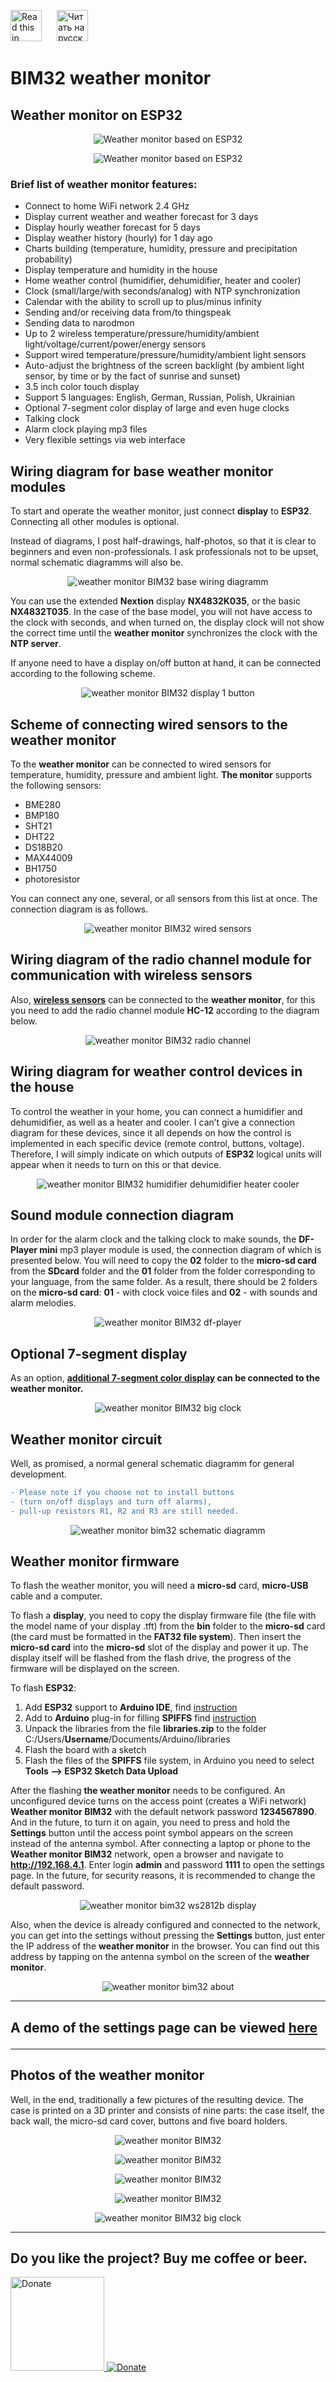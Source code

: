 <a href="README_EN.md"><img src="img/en.png" alt="Read this in english" width="50px" style="margin-right:20px"></a>
<a href="README.md"><img src="img/ru.png" alt="Читать на русском" width="50px"></a>

# BIM32 weather monitor
## Weather monitor on ESP32

<p align="center"><img src="img/main_RU.gif" alt="Weather monitor based on ESP32"></p>

<p align="center"><img src="img/clocks_RU.gif" alt="Weather monitor based on ESP32"></p>

### Brief list of weather monitor features:

* Connect to home WiFi network 2.4 GHz
* Display current weather and weather forecast for 3 days
* Display hourly weather forecast for 5 days
* Display weather history (hourly) for 1 day ago
* Charts building (temperature, humidity, pressure and precipitation probability)
* Display temperature and humidity in the house
* Home weather control (humidifier, dehumidifier, heater and cooler)
* Clock (small/large/with seconds/analog) with NTP synchronization
* Calendar with the ability to scroll up to plus/minus infinity
* Sending and/or receiving data from/to thingspeak
* Sending data to narodmon
* Up to 2 wireless temperature/pressure/humidity/ambient light/voltage/current/power/energy sensors
* Support wired temperature/pressure/humidity/ambient light sensors
* Auto-adjust the brightness of the screen backlight (by ambient light sensor, by time or by the fact of sunrise and sunset)
* 3.5 inch color touch display
* Support 5 languages: English, German, Russian, Polish, Ukrainian
* Optional 7-segment color display of large and even huge clocks
* Talking clock
* Alarm clock playing mp3 files
* Very flexible settings via web interface

## Wiring diagram for base weather monitor modules
To start and operate the weather monitor, just connect **display** to **ESP32**. Connecting all other modules is optional.

Instead of diagrams, I post half-drawings, half-photos, so that it is clear to beginners and even non-professionals. I ask professionals not to be upset, normal schematic diagramms will also be.

<p align="center"><img src="img/base.png" alt="weather monitor BIM32 base wiring diagramm"></p>

You can use the extended **Nextion** display **NX4832K035**, or the basic **NX4832T035**. In the case of the base model, you will not have access to the clock with seconds, and when turned on, the display clock will not show the correct time until the **weather monitor** synchronizes the clock with the **NTP server**.

If anyone need to have a display on/off button at hand, it can be connected according to the following scheme.

<p align="center"><img src="img/disp1Button.png" alt="weather monitor BIM32 display 1 button"></p>

## Scheme of connecting wired sensors to the weather monitor
To the **weather monitor** can be connected to wired sensors for temperature, humidity, pressure and ambient light. **The monitor** supports the following sensors:
* BME280
* BMP180
* SHT21
* DHT22
* DS18B20
* MAX44009
* BH1750
* photoresistor

You can connect any one, several, or all sensors from this list at once. The connection diagram is as follows.

<p align="center"><img src="img/sensors.png" alt="weather monitor BIM32 wired sensors"></p>

## Wiring diagram of the radio channel module for communication with wireless sensors
Also, **[wireless sensors](/Wireless_sensor/README_EN.md)** can be connected to the **weather monitor**, for this you need to add the radio channel module **HC-12** according to the diagram below.

<p align="center"><img src="img/radio.png" alt="weather monitor BIM32 radio channel"></p>

## Wiring diagram for weather control devices in the house
To control the weather in your home, you can connect a humidifier and dehumidifier, as well as a heater and cooler. I can’t give a connection diagram for these devices, since it all depends on how the control is implemented in each specific device (remote control, buttons, voltage). Therefore, I will simply indicate on which outputs of **ESP32** logical units will appear when it needs to turn on this or that device.

<p align="center"><img src="img/humidifier.png" alt="weather monitor BIM32 humidifier dehumidifier heater cooler"></p>

## Sound module connection diagram
In order for the alarm clock and the talking clock to make sounds, the **DF-Player mini** mp3 player module is used, the connection diagram of which is presented below. You will need to copy the **02** folder to the **micro-sd card** from the **SDcard** folder and the **01** folder from the folder corresponding to your language, from the same folder. As a result, there should be 2 folders on the **micro-sd card**: **01** - with clock voice files and **02** - with sounds and alarm melodies.

<p align="center"><img src="img/df-player.png" alt="weather monitor BIM32 df-player"></p>

## Optional 7-segment display
As an option, **[additional 7-segment color display](/7segment_display/README_EN.md) can be connected to the **weather monitor**.**

<p align="center"><img src="7segment_display/img/clockBig.jpg" alt="weather monitor BIM32 big clock"></p>

## Weather monitor circuit

Well, as promised, a normal general schematic diagramm for general development. 

```diff 
- Please note if you choose not to install buttons 
- (turn on/off displays and turn off alarms), 
- pull-up resistors R1, R2 and R3 are still needed.
```

<p align="center"><img src="schematic%20diagramm/bim32.png" alt="weather monitor bim32 schematic diagramm"></p>

## Weather monitor firmware

To flash the weather monitor, you will need a **micro-sd** card, **micro-USB** cable and a computer.

To flash a **display**, you need to copy the display firmware file (the file with the model name of your display .tft) from the **bin** folder to the **micro-sd** card (the card must be formatted in the **FAT32 file system**). Then insert the **micro-sd card** into the **micro-sd** slot of the display and power it up. The display itself will be flashed from the flash drive, the progress of the firmware will be displayed on the screen.

To flash **ESP32**:
1. Add **ESP32** support to **Arduino IDE**, find [instruction](https://www.google.ru/search?q=arduino+ide+installing+esp32&newwindow=1&sxsrf=ALiCzsbDLg54nE9Dbm382-Jn26gRGqRdDA%3A1672595667576&ei=08ixY5rgIsCFxc8P2eSyuAE&ved=0ahUKEwjalfm0-Kb8AhXAQvEDHVmyDBcQ4dUDCBA&uact=5&oq=arduino+ide+installing+esp32&gs_lcp=Cgxnd3Mtd2l6LXNlcnAQAzIGCAAQCBAeMgYIABAIEB4yBggAEAgQHjIGCAAQCBAeMgkIABAIEB4Q8QQ6CggAEEcQ1gQQsAM6BwgAELADEEM6BwgjELACECc6BggAEAcQHjoHCAAQgAQQDToICAAQCBAHEB46CwgAEAgQBxAeEPEEOggIABAHEB4QEzoKCAAQCBAHEB4QEzoNCAAQCBAHEB4Q8QQQEzoICAAQCBAeEA1KBAhBGABKBAhGGABQ-AdYiBhg9BpoAXABeACAAbABiAGTCJIBBDEwLjGYAQCgAQHIAQrAAQE&sclient=gws-wiz-serp)
2. Add to **Arduino** plug-in for filling **SPIFFS** find [instruction](https://www.google.ru/search?q=esp32+sketch+data+upload+tool&newwindow=1&sxsrf=ALiCzsZ5JftMwAL465WEznVc7qxgQslq3g%3A1672595724155&ei=DMmxY8_9CLWGxc8PiLOIsAw&oq=esp32+sketch+data+upload+&gs_lcp=Cgxnd3Mtd2l6LXNlcnAQAxgCMggIABCABBDLATIICAAQgAQQywEyCAgAEIAEEMsBMggIABCABBDLATIICAAQgAQQywEyCAgAEIAEEMsBMggIABCABBDLATIGCAAQFhAeMgYIABAWEB4yBggAEBYQHjoKCAAQRxDWBBCwAzoGCAAQBxAeOgUIABCABDoGCAAQCBAeOggIABAIEAcQHjoICCEQwwQQoAE6CgghEMMEEAoQoAE6BQgAEKIESgQIQRgASgQIRhgAUMQGWMFBYPJTaAFwAXgAgAF8iAHyB5IBAzYuNJgBAKABAcgBCMABAQ&sclient=gws-wiz-serp)
3. Unpack the libraries from the file **libraries.zip** to the folder C:/Users/**Username**/Documents/Arduino/libraries
4. Flash the board with a sketch
5. Flash the files of the **SPIFFS** file system, in Arduino you need to select **Tools --> ESP32 Sketch Data Upload**

After the flashing **the weather monitor** needs to be configured. An unconfigured device turns on the access point (creates a WiFi network) **Weather monitor BIM32** with the default network password **1234567890**. And in the future, to turn it on again, you need to press and hold the **Settings** button until the access point symbol appears on the screen instead of the antenna symbol. After connecting a laptop or phone to the **Weather monitor BIM32** network, open a browser and navigate to **http://192.168.4.1**. Enter login **admin** and password **1111** to open the settings page. In the future, for security reasons, it is recommended to change the default password.

<p align="center"><img src="img/login_EN.jpg" alt="weather monitor bim32 ws2812b display"></p>

Also, when the device is already configured and connected to the network, you can get into the settings without pressing the **Settings** button, just enter the IP address of the **weather monitor** in the browser. You can find out this address by tapping on the antenna symbol on the screen of the **weather monitor**.

<p align="center"><img src="img/about_RU.jpg" alt="weather monitor bim32 about"></p><hr />

## A demo of the settings page can be viewed <a href="https://bim32demo.000webhostapp.com/" target="_blank">here</a><hr />

## Photos of the weather monitor
Well, in the end, traditionally a few pictures of the resulting device. The case is printed on a 3D printer and consists of nine parts: the case itself, the back wall, the micro-sd card cover, buttons and five board holders.

<p align="center"><img src="img/device4.jpg" alt="weather monitor BIM32"></p>

<p align="center"><img src="img/device3.jpg" alt="weather monitor BIM32"></p>

<p align="center"><img src="img/device2.jpg" alt="weather monitor BIM32"></p>

<p align="center"><img src="img/device1_RU.jpg" alt="weather monitor BIM32"></p>

<p align="center"><img src="img/bigClock.gif" alt="weather monitor BIM32 big clock"></p>

<hr>


## Do you like the project? Buy me coffee or beer.

<a href="https://www.buymeacoffee.com/himikat123Q">
    <img src="https://cdn.buymeacoffee.com/buttons/v2/default-yellow.png" alt="Donate" width="150">
</a>

<a href="https://www.paypal.com/donate/?hosted_button_id=R4QDCRKTC9QA6">
    <img src="https://img.shields.io/badge/Donate-PayPal-green.svg" alt="Donate">
</a>